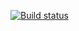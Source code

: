 [![Build status](https://ci.appveyor.com/api/projects/status/lx4am40cegso4fx6/branch/main?svg=true)](https://ci.appveyor.com/project/Serg130618/testcard2-2-1selenide/branch/main)

